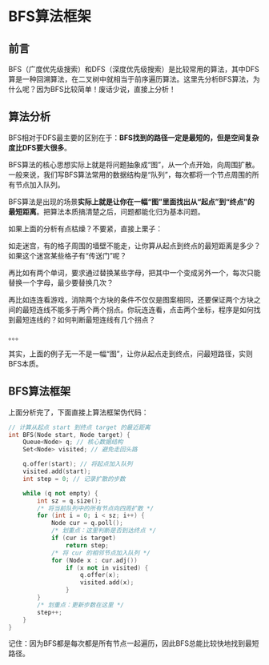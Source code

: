 # BFS算法框架

## 前言

BFS（广度优先级搜索）和DFS（深度优先级搜索）是比较常用的算法，其中DFS算是一种回溯算法，在二叉树中就相当于前序遍历算法。这里先分析BFS算法，为什么呢？因为BFS比较简单！废话少说，直接上分析！

## 算法分析

BFS相对于DFS最主要的区别在于：**BFS找到的路径一定是最短的，但是空间复杂度比DFS要大很多**。

BFS算法的核心思想实际上就是将问题抽象成“图”，从一个点开始，向周围扩散。一般来说，我们写BFS算法常用的数据结构是“队列”，每次都将一个节点周围的所有节点加入队列。

BFS算法是出现的场景**实际上就是让你在一幅“图”里面找出从“起点”到“终点”的最短距离**。把算法本质搞清楚之后，问题都能化归为基本问题。

如果上面的分析有点枯燥？不要紧，直接上栗子：

如走迷宫，有的格子周围的墙壁不能走，让你算从起点到终点的最短距离是多少？如果这个迷宫某些格子有“传送门”呢？

再比如有两个单词，要求通过替换某些字母，把其中一个变成另外一个，每次只能替换一个字母，最少要替换几次？

再比如连连看游戏，消除两个方块的条件不仅仅是图案相同，还要保证两个方块之间的最短连线不能多于两个两个拐点。你玩连连看，点击两个坐标，程序是如何找到最短连线的？如何判断最短连线有几个拐点？

。。。

其实，上面的例子无一不是一幅“图”，让你从起点走到终点，问最短路径，实则BFS本质。

## BFS算法框架

上面分析完了，下面直接上算法框架伪代码：

```C++
// 计算从起点 start 到终点 target 的最近距离
int BFS(Node start, Node target) {
    Queue<Node> q; // 核心数据结构
    Set<Node> visited; // 避免走回头路

    q.offer(start); // 将起点加入队列
    visited.add(start);
    int step = 0; // 记录扩散的步数

    while (q not empty) {
        int sz = q.size();
        /* 将当前队列中的所有节点向四周扩散 */
        for (int i = 0; i < sz; i++) {
            Node cur = q.poll();
            /* 划重点：这里判断是否到达终点 */
            if (cur is target)
                return step;
            /* 将 cur 的相邻节点加入队列 */
            for (Node x : cur.adj())
                if (x not in visited) {
                    q.offer(x);
                    visited.add(x);
                }
        }
        /* 划重点：更新步数在这里 */
        step++;
    }
}
```

记住：因为BFS都是每次都是所有节点一起遍历，因此BFS总能比较快地找到最短路径。